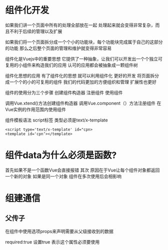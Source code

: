# 组件化开发
如果我们讲一个页面中所有的处理全部放在一起 处理起来就会变得非常复杂，而且不利于后续的管理以及扩展

如果我们将一个页面拆分成一个个小的功能块，每个功能块完成属于自己的这部分的功能 那么之后整个页面的管理和维护就变得非常容易

组件化是Vuejs中的重要思想
它提供了一种抽象，让我们可以开发出一个个独立可复用的小组件来构造我们的应用
认可的应用都会被抽象成一颗组件树

组件化思想的应用
有了组件化的思想 就可以利用组件化 更好的开发
将页面拆分成一个个的小的可复用的组件
我们的代码更加的方便组织和管理 扩展性也更好


组件的使用分为三个步骤
创建组件构造器
注册组件
使用组件 

调用Vue.xtend()方法创建组件构造器
调用Vue.component（）方法注册组件
在Vue实例的作用范围内使用组件

组件模板语法
script标签 类型必须是text/x-template
```
<script type='text/x-template' id="cpn>
<template id='cpn‘></template>
```
# 组件data为什么必须是函数?
首先如果不是一个函数Vue会直接报错
其次 原因在于Vue让每个组件对象都返回一个新的对象 如果是同一个对象 组件在多次使用后会相影响

# 组建通信
## 父传子
在组件中使用选项props来声明需要从父级接收到的数据



required:true 设置true 表示这个属性必须要使用
